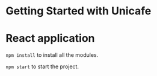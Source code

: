 # Getting Started with Unicafe
# React application

`npm install` to install all the modules.

`npm start` to start the project.



